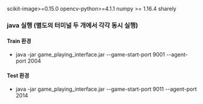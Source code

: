scikit-image>=0.15.0
opencv-python>=4.1.1
numpy >= 1.16.4
sharely

### java 실행 (별도의 터미널 두 개에서 각각 동시 실행)
#### Train 환경
- java -jar game_playing_interface.jar --game-start-port 9001 --agent-port 2004

#### Test 환경
- java -jar game_playing_interface.jar --game-start-port 9011 --agent-port 2014
